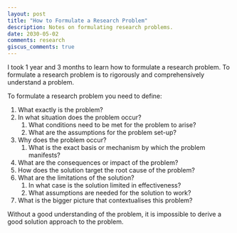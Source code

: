 ```yaml
---
layout: post
title: "How to Formulate a Research Problem"
description: Notes on formulating research problems.
date: 2030-05-02
comments: research
giscus_comments: true
---
```


I took 1 year and 3 months to learn how to formulate a research problem. To formulate a research problem is to rigorously and comprehensively understand a problem.

To formulate a research problem you need to define:

1. What exactly is the problem?
2. In what situation does the problem occur?
    1. What conditions need to be met for the problem to arise?
    2. What are the assumptions for the problem set-up?
3. Why does the problem occur?
    1. What is the exact basis or mechanism by which the problem manifests?
4. What are the consequences or impact of the problem?
5. How does the solution target the root cause of the problem?
6. What are the limitations of the solution?
    1. In what case is the solution limited in effectiveness?
    2. What assumptions are needed for the solution to work?
7. What is the bigger picture that contextualises this problem?

Without a good understanding of the problem, it is impossible to derive a good solution approach to the problem.